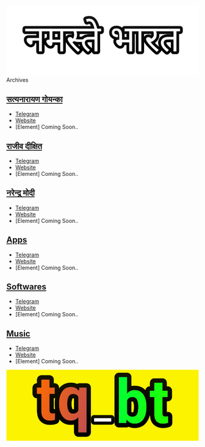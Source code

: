 [![NamasteyBharat.github.io](https://raw.githubusercontent.com/NamasteyBharat/NamasteyBharat.github.io/master/logo/rectangle.png)](https://NamasteyBharat.github.io)
Archives

## [सत्यनारायण गोयन्का](https://NamasteyBharat.github.io/SNGoenka)
* [Telegram](https://t.me/SNGoenka_NamasteyBharat)
* [Website](https://NamasteyBharat.github.io/SNGoenka)
* [Element] Coming Soon..

## [राजीव दीक्षित](https://NamasteyBharat.github.io/RajivDixit)
* [Telegram](https://t.me/RajivDixit_NamasteyBharat)
* [Website](https://NamasteyBharat.github.io/RajivDixit)
* [Element] Coming Soon..

## [नरेन्द्र मोदी](https://NamasteyBharat.github.io/MannKiBaat)
* [Telegram](https://t.me/MannKiBaat_NamasteyBharat)
* [Website](https://NamasteyBharat.github.io/MannKiBaat)
* [Element] Coming Soon..

## [Apps](https://NamasteyBharat.github.io/Apps)
* [Telegram](https://t.me/tq_bt)
* [Website](https://NamasteyBharat.github.io/Apps)
* [Element] Coming Soon..

## [Softwares](https://NamasteyBharat.github.io/Softwares)
* [Telegram](https://t.me/tq_bt)
* [Website](https://NamasteyBharat.github.io/Softwares)
* [Element] Coming Soon..

## [Music](https://NamasteyBharat.github.io/Music)
* [Telegram](https://t.me/tq_bt)
* [Website](https://NamasteyBharat.github.io/Music)
* [Element] Coming Soon..

[![NamasteyBharat.github.io](https://raw.githubusercontent.com/NamasteyBharat/NamasteyBharat.github.io/master/logo/rectangle1.png)](https://NamasteyBharat.github.io)
